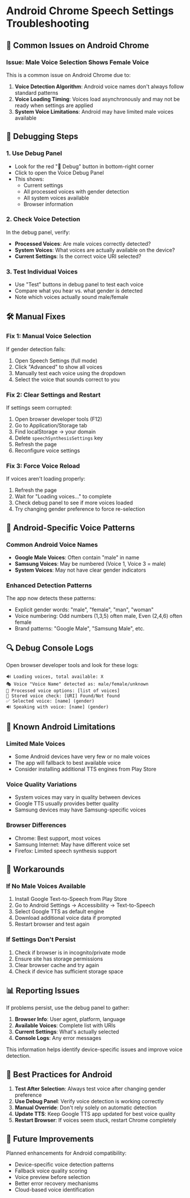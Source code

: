 # Android Chrome Speech Settings Troubleshooting

## 🐛 Common Issues on Android Chrome

### Issue: Male Voice Selection Shows Female Voice
This is a common issue on Android Chrome due to:
1. **Voice Detection Algorithm**: Android voice names don't always follow standard patterns
2. **Voice Loading Timing**: Voices load asynchronously and may not be ready when settings are applied
3. **System Voice Limitations**: Android may have limited male voices available

## 🔧 Debugging Steps

### 1. Use Debug Panel
- Look for the red "🐛 Debug" button in bottom-right corner
- Click to open the Voice Debug Panel
- This shows:
  - Current settings
  - All processed voices with gender detection
  - All system voices available
  - Browser information

### 2. Check Voice Detection
In the debug panel, verify:
- **Processed Voices**: Are male voices correctly detected?
- **System Voices**: What voices are actually available on the device?
- **Current Settings**: Is the correct voice URI selected?

### 3. Test Individual Voices
- Use "Test" buttons in debug panel to test each voice
- Compare what you hear vs. what gender is detected
- Note which voices actually sound male/female

## 🛠️ Manual Fixes

### Fix 1: Manual Voice Selection
If gender detection fails:
1. Open Speech Settings (full mode)
2. Click "Advanced" to show all voices
3. Manually test each voice using the dropdown
4. Select the voice that sounds correct to you

### Fix 2: Clear Settings and Restart
If settings seem corrupted:
1. Open browser developer tools (F12)
2. Go to Application/Storage tab
3. Find localStorage → your domain
4. Delete `speechSynthesisSettings` key
5. Refresh the page
6. Reconfigure voice settings

### Fix 3: Force Voice Reload
If voices aren't loading properly:
1. Refresh the page
2. Wait for "Loading voices..." to complete
3. Check debug panel to see if more voices loaded
4. Try changing gender preference to force re-selection

## 📱 Android-Specific Voice Patterns

### Common Android Voice Names
- **Google Male Voices**: Often contain "male" in name
- **Samsung Voices**: May be numbered (Voice 1, Voice 3 = male)
- **System Voices**: May not have clear gender indicators

### Enhanced Detection Patterns
The app now detects these patterns:
- Explicit gender words: "male", "female", "man", "woman"
- Voice numbering: Odd numbers (1,3,5) often male, Even (2,4,6) often female
- Brand patterns: "Google Male", "Samsung Male", etc.

## 🔍 Debug Console Logs

Open browser developer tools and look for these logs:
```
🔊 Loading voices, total available: X
🎭 Voice "Voice Name" detected as: male/female/unknown
🎯 Processed voice options: [list of voices]
💾 Stored voice check: [URI] Found/Not found
✅ Selected voice: [name] (gender)
🔊 Speaking with voice: [name] (gender)
```

## 🚨 Known Android Limitations

### Limited Male Voices
- Some Android devices have very few or no male voices
- The app will fallback to best available voice
- Consider installing additional TTS engines from Play Store

### Voice Quality Variations
- System voices may vary in quality between devices
- Google TTS usually provides better quality
- Samsung devices may have Samsung-specific voices

### Browser Differences
- Chrome: Best support, most voices
- Samsung Internet: May have different voice set
- Firefox: Limited speech synthesis support

## 🔄 Workarounds

### If No Male Voices Available
1. Install Google Text-to-Speech from Play Store
2. Go to Android Settings → Accessibility → Text-to-Speech
3. Select Google TTS as default engine
4. Download additional voice data if prompted
5. Restart browser and test again

### If Settings Don't Persist
1. Check if browser is in incognito/private mode
2. Ensure site has storage permissions
3. Clear browser cache and try again
4. Check if device has sufficient storage space

## 📊 Reporting Issues

If problems persist, use the debug panel to gather:
1. **Browser Info**: User agent, platform, language
2. **Available Voices**: Complete list with URIs
3. **Current Settings**: What's actually selected
4. **Console Logs**: Any error messages

This information helps identify device-specific issues and improve voice detection.

## 🎯 Best Practices for Android

1. **Test After Selection**: Always test voice after changing gender preference
2. **Use Debug Panel**: Verify voice detection is working correctly
3. **Manual Override**: Don't rely solely on automatic detection
4. **Update TTS**: Keep Google TTS app updated for best voice quality
5. **Restart Browser**: If voices seem stuck, restart Chrome completely

## 🔮 Future Improvements

Planned enhancements for Android compatibility:
- Device-specific voice detection patterns
- Fallback voice quality scoring
- Voice preview before selection
- Better error recovery mechanisms
- Cloud-based voice identification